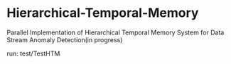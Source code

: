 # Hierarchical-Temporal-Memory
Parallel Implementation of Hierarchical Temporal Memory System for Data Stream Anomaly Detection(in progress)

run: test/TestHTM
